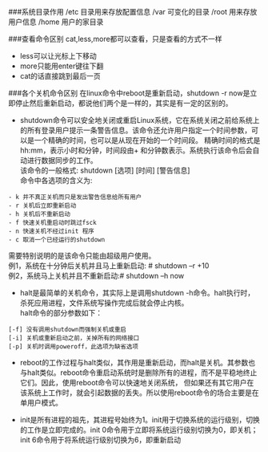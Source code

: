 ###系统目录作用
/etc 目录用来存放配置信息
/var  可变化的目录
/root 用来存放用户信息
/home 用户的家目录

###查看命令区别
cat,less,more都可以查看，只是查看的方式不一样   
* less可以让光标上下移动
* more只能用enter键往下翻
* cat的话直接跳到最后一页

###各个关机命令区别
在linux命令中reboot是重新启动，shutdown -r now是立即停止然后重新启动，都说他们两个是一样的，其实是有一定的区别的。

* shutdown命令可以安全地关闭或重启Linux系统，它在系统关闭之前给系统上的所有登录用户提示一条警告信息。该命令还允许用户指定一个时间参数，可以是一个精确的时间，也可以是从现在开始的一个时间段。
精确时间的格式是hh:mm，表示小时和分钟，时间段由+ 和分钟数表示。系统执行该命令后会自动进行数据同步的工作。   
该命令的一般格式: shutdown [选项] [时间] [警告信息]     
命令中各选项的含义为: 
```    
- k 并不真正关机而只是发出警告信息给所有用户
- r 关机后立即重新启动
- h 关机后不重新启动
- f 快速关机重启动时跳过fsck
- n 快速关机不经过init 程序
- c 取消一个已经运行的shutdown
```
需要特别说明的是该命令只能由超级用户使用。    
例1，系统在十分钟后关机并且马上重新启动: # shutdown –r +10    
例2，系统马上关机并且不重新启动:# shutdown –h now      
* halt是最简单的关机命令，其实际上是调用shutdown -h命令。halt执行时，杀死应用进程，文件系统写操作完成后就会停止内核。    
halt命令的部分参数如下：    
```
[-f] 没有调用shutdown而强制关机或重启
[-i] 关机或重新启动之前，关掉所有的网络接口
[-p] 关机时调用poweroff，此选项为缺省选项
```    
* reboot的工作过程与halt类似，其作用是重新启动，而halt是关机。其参数也与halt类似。reboot命令重启动系统时是删除所有的进程，而不是平稳地终止它们。因此，使用reboot命令可以快速地关闭系统，
但如果还有其它用户在该系统上工作时，就会引起数据的丢失。所以使用reboot命令的场合主要是在单用户模式。   
    
* init是所有进程的祖先，其进程号始终为1。init用于切换系统的运行级别，切换的工作是立即完成的。init 0命令用于立即将系统运行级别切换为0，即关机；init 6命令用于将系统运行级别切换为6，即重新启动